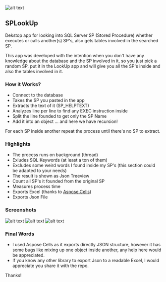 ![alt text](https://github.com/g4b0-88/SPLookUp/blob/master/screenshots/Screenshot_1.png?raw=true "SearchBox")
## SPLookUp
Dekstop app for looking into SQL Server SP (Stored Procedure) whether executes or calls another(s) SP's, also gets tables involved in the searched SP.

This app was developed with the intention when you don't have any knowledge about the database and the SP involved in it, so you just pick a random SP, put it in the LookUp app and will give you all the SP's inside and also the tables involved in it.

### How it Works?
- Connect to the database
- Takes the SP you pasted in the app
- Extracts the text of it (SP_HELPTEXT)
- Analyzes line per line to find any EXEC instruction inside
- Split the line founded to get only the SP Name
- Add it into an object ... and here we have recursion!

For each SP inside another repeat the process until there's no SP to extract.

### Highlights
- The process runs on background (thread)
- Exludes SQL Keywords (at least a ton of them)
- Excludes some weird words I found inside my SP's (this section could be adapted to your needs)
- The result is shown as Json Treeview
- Count all SP's it founded from the original SP
- Measures process time
- Exports Excel (thanks to [Aspose.Cells](https://docs.aspose.com/cells/net/))
- Exports Json File

### Screenshots
![alt text](https://github.com/g4b0-88/SPLookUp/blob/master/screenshots/Screenshot_1.png?raw=true "SearchBox")
![alt text](https://github.com/g4b0-88/SPLookUp/blob/master/screenshots/Screenshot_2.png?raw=true "JsonViewer")
![alt text](https://github.com/g4b0-88/SPLookUp/blob/master/screenshots/Screenshot_3.png?raw=true "ExportedFiles")

### Final Words
- I used Aspose Cells as it exports directly JSON structure, however it has some bugs like mixing up one object inside another, any help here would be appreciated.
- If you know any other library to export Json to a readable Excel, I would appreciate you share it with the repo.

Thanks!
